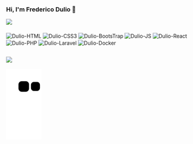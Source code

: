### Hi, I'm Frederico Dulio 👋

<div>
<a href="https://github.com/Frederico-Dulio">
    <picture>
    <source
        srcset="https://github-readme-stats.vercel.app/api?username=Frederico-Dulio&show_icons=true&theme=radical"
        media="(prefers-color-scheme: dark)"
    />
    <source
        srcset="https://github-readme-stats.vercel.app/api?username=Frederico-Dulio&show_icons=true"
        media="(prefers-color-scheme: light), (prefers-color-scheme: jolly)"
    />
    <img src="https://github-readme-stats.vercel.app/api?username=Frederico-Dulio&show_icons=true" />
    </picture>
</a>
</div>


<div style="display: inline_block"><br>

<img align="center" alt="Dulio-HTML" height="30" width="40" src="https://cdn.jsdelivr.net/gh/devicons/devicon/icons/html5/html5-original.svg" />
<img align="center" alt="Dulio-CSS3" height="30" width="40" src="https://cdn.jsdelivr.net/gh/devicons/devicon/icons/css3/css3-plain.svg" />
<img align="center" alt="Dulio-BootsTrap" height="30" width="40" src="https://cdn.jsdelivr.net/gh/devicons/devicon/icons/bootstrap/bootstrap-plain-wordmark.svg" />
<img align="center" alt="Dulio-JS" height="30" width="40" src="https://cdn.jsdelivr.net/gh/devicons/devicon/icons/javascript/javascript-plain.svg" />
<img align="center" alt="Dulio-React" height="30" width="40" src="https://cdn.jsdelivr.net/gh/devicons/devicon/icons/react/react-original.svg" />
<img align="center" alt="Dulio-PHP" height="30" width="40" src="https://cdn.jsdelivr.net/gh/devicons/devicon/icons/php/php-plain.svg" />
<img align="center" alt="Dulio-Laravel" height="30" width="40" src="https://cdn.jsdelivr.net/gh/devicons/devicon/icons/laravel/laravel-plain-wordmark.svg" />
<img align="center" alt="Dulio-Docker" height="30" width="40" src="https://cdn.jsdelivr.net/gh/devicons/devicon/icons/docker/docker-plain.svg" />
</div>

##
<div>

<a href="https://www.linkedin.com/in/frederico-adelino-dulio-386129209/" target="_blank"> <img src="https://img.shields.io/badge/LinkedIn-0077B5?style=for-the-badge&logo=linkedin&logoColor=white"></img></a>

</div>

![snake animation](https://github.com/Frederico-Dulio/Frederico-Dulio/blob/output/github-contribution-grid-snake2.svg)

